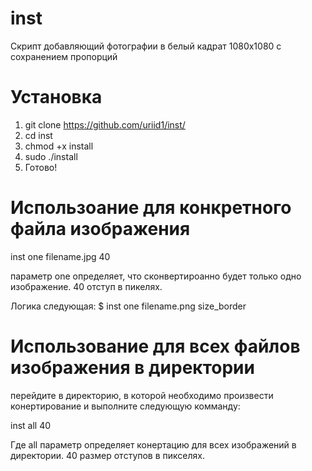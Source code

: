 # inst
Скрипт добавляющий фотографии в белый кадрат 1080x1080 с сохранением пропорций

# Установка
1) git clone https://github.com/uriid1/inst/
2) cd inst
3) chmod +x install
4) sudo ./install
5) Готово!

# Использоание для конкретного файла изображения
inst one filename.jpg 40

параметр one определяет, что сконвертироанно будет только одно изображение.
40 отступ в пикелях.

Логика следующая: $ inst one filename.png size_border

# Использование для всех файлов изображения в директории
перейдите в директорию, в которой необходимо произвести конертирование
и выполните следующую комманду:

inst all 40

Где all параметр определяет конертацию для всех изображений в директории.
40 размер отcтупов в пикселях.
